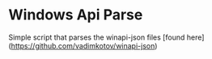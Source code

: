 # Windows Api Parse
Simple script that parses the winapi-json files [found here] (https://github.com/vadimkotov/winapi-json)
